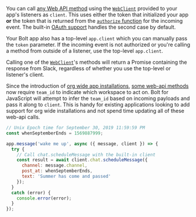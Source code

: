 You can call [any Web API method](https://api.slack.com/methods) using the [`WebClient`](https://slack.dev/node-slack-sdk/web-api) provided to your app's listeners as `client`. This uses either the token that initialized your app <b>or</b> the token that is returned from the [`authorize` function](#authorization) for the incoming event. The built-in [OAuth support](#authenticating-oauth) handles the second case by default.

Your Bolt app also has a top-level `app.client` which you can manually pass the `token` parameter. If the incoming event is not authorized or you're calling a method from outside of a listener, use the top-level `app.client`.

Calling one of the [`WebClient`](https://slack.dev/node-slack-sdk/web-api)'s methods will return a Promise containing the response from Slack, regardless of whether you use the top-level or listener's client.

Since the introduction of [org wide app installations](https://api.slack.com/enterprise/apps), [some web-api methods](https://api.slack.com/enterprise/apps/changes-apis#methods) now require `team_id` to indicate which workspace to act on. Bolt for JavaScript will attempt to infer the `team_id` based on incoming payloads and pass it along to `client`. This is handy for existing applications looking to add support for org wide installations and not spend time updating all of these web-api calls.

```javascript
// Unix Epoch time for September 30, 2019 11:59:59 PM
const whenSeptemberEnds = 1569887999;

app.message('wake me up', async ({ message, client }) => {
  try {
    // Call chat.scheduleMessage with the built-in client
    const result = await client.chat.scheduleMessage({
      channel: message.channel,
      post_at: whenSeptemberEnds,
      text: 'Summer has come and passed'
    });
  }
  catch (error) {
    console.error(error);
  }
});
```
